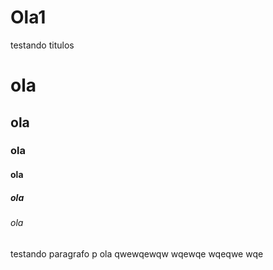 # Ola1
testando titulos 
# ola
## ola
### ola
#### ola
##### ola
###### ola
testando  paragrafo
p ola
qwewqewqw
wqewqe
wqeqwe
wqe
